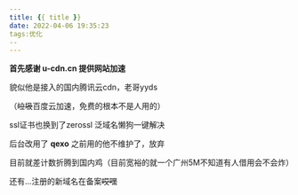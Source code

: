 ```yaml
---
title: {{ title }}
date: 2022-04-06 19:35:23
tags:优化
--
---
```


**首先感谢 u-cdn.cn 提供网站加速**

貌似他是接入的国内腾讯云cdn，老哥yyds

（~~垃圾~~百度云加速，免费的根本不是人用的）

ssl证书也换到了zerossl 泛域名懒狗一键解决

后台改用了 **qexo** 之前用的他不维护了，放弃

目前就差计数折腾到国内鸡（目前宽裕的就一个广州5M不知道有人借用会不会炸）

还有...注册的新域名在备案~~哎嘿~~



